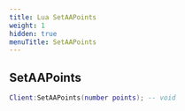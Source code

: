 ```yaml
---
title: Lua SetAAPoints
weight: 1
hidden: true
menuTitle: SetAAPoints
---
```

## SetAAPoints
```lua
Client:SetAAPoints(number points); -- void
```